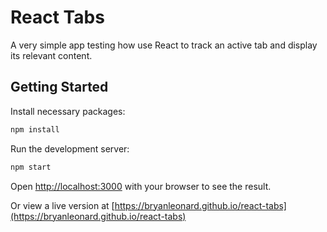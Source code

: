 # React Tabs
A very simple app testing how use React to track an active tab and display its relevant content.

## Getting Started

Install necessary packages:
```bash
npm install
```

Run the development server:

```bash
npm start
```

Open [http://localhost:3000](http://localhost:3000) with your browser to see the result.

Or view a live version at [https://bryanleonard.github.io/react-tabs](https://bryanleonard.github.io/react-tabs)

